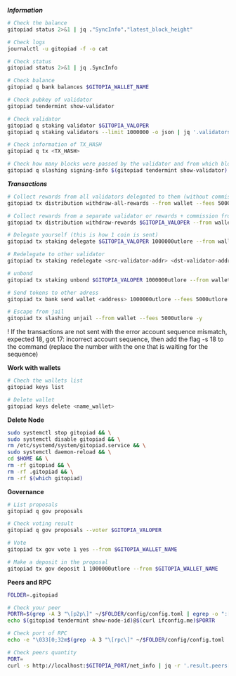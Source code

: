 ***Information***
```bash
# Check the balance
gitopiad status 2>&1 | jq ."SyncInfo"."latest_block_height"
```
```bash
# Check logs
journalctl -u gitopiad -f -o cat
```
```bash
# Check status
gitopiad status 2>&1 | jq .SyncInfo
```
```bash
# Check balance
gitopiad q bank balances $GITOPIA_WALLET_NAME
```
```bash
# Check pubkey of validator
gitopiad tendermint show-validator
```
```bash
# Check validator
gitopiad q staking validator $GITOPIA_VALOPER
gitopiad q staking validators --limit 1000000 -o json | jq '.validators[] | select(.description.moniker="$GITOPIA_VALOPER")' | jq
```
```bash
# Check information of TX_HASH
gitopiad q tx <TX_HASH>
```
```bash
# Check how many blocks were passed by the validator and from which block the asset
gitopiad q slashing signing-info $(gitopiad tendermint show-validator)
```

***Transactions***

```bash
# Collect rewards from all validators delegated to them (without commission)
gitopiad tx distribution withdraw-all-rewards --from wallet --fees 5000utlore -y
```
```bash
# Collect rewards from a separate validator or rewards + commission from your own validator
gitopiad tx distribution withdraw-rewards $GITOPIA_VALOPER --from wallet --fees 5000utlore --commission -y
```
```bash
# Delegate yourself (this is how 1 coin is sent)
gitopiad tx staking delegate $GITOPIA_VALOPER 1000000utlore --from wallet --fees 5000utlore -y
```
```bash
# Redelegate to other validator
gitopiad tx staking redelegate <src-validator-addr> <dst-validator-addr> 1000000utlore --from wallet --fees 5000utlore --gas=300000 -y
```
```bash
# unbond 
gitopiad tx staking unbond $GITOPIA_VALOPER 1000000utlore --from wallet --fees 5000utlore -y
```
```bash
# Send tokens to other adress
gitopiad tx bank send wallet <address> 1000000utlore --fees 5000utlore -y
```
```bash
# Escape from jail
gitopiad tx slashing unjail --from wallet --fees 5000utlore -y
```

! If the transactions are not sent with the error account sequence mismatch, expected 18, got 17: incorrect account sequence, then add the flag -s 18 to the command (replace the number with the one that is waiting for the sequence)

**Work with wallets**

```bash
# Chech the wallets list
gitopiad keys list
```
```bash
# Delete wallet
gitopiad keys delete <name_wallet>
```

**Delete Node**

```bash
sudo systemctl stop gitopiad && \
sudo systemctl disable gitopiad && \
rm /etc/systemd/system/gitopiad.service && \
sudo systemctl daemon-reload && \
cd $HOME && \
rm -rf gitopiad && \
rm -rf .gitopiad && \
rm -rf $(which gitopiad)
```

**Governance**

```bash
# List proposals
gitopiad q gov proposals
```
```bash
# Check voting result
gitopiad q gov proposals --voter $GITOPIA_VALOPER
```
```bash
# Vote 
gitopiad tx gov vote 1 yes --from $GITOPIA_WALLET_NAME
```
```bash
# Make a deposit in the proposal
gitopiad tx gov deposit 1 1000000utlore --from $GITOPIA_WALLET_NAME
```

**Peers and RPC**

```bash
FOLDER=.gitopiad
```
```bash
# Check your peer
PORTR=$(grep -A 3 "\[p2p\]" ~/$FOLDER/config/config.toml | egrep -o ":[0-9]+") && \
echo $(gitopiad tendermint show-node-id)@$(curl ifconfig.me)$PORTR
```
```bash
# Check port of RPC
echo -e "\033[0;32m$(grep -A 3 "\[rpc\]" ~/$FOLDER/config/config.toml | egrep -o ":[0-9]+")\033[0m"
```
```bash
# Check peers quantity
PORT=
curl -s http://localhost:$GITOPIA_PORT/net_info | jq -r '.result.peers[] | "\(.node_info.id)@\(.remote_ip):\(.node_info.listen_addr | split(":")[2])"' | wc -l
```
